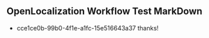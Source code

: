 ## OpenLocalization Workflow Test MarkDown
* cce1ce0b-99b0-4f1e-a1fc-15e516643a37 thanks!

<!--HONumber=Aug16_HO3-->


